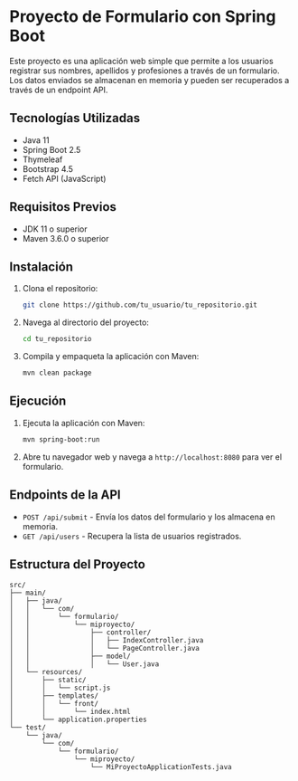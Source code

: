 # Proyecto de Formulario con Spring Boot

Este proyecto es una aplicación web simple que permite a los usuarios registrar sus nombres, apellidos y profesiones a través de un formulario. Los datos enviados se almacenan en memoria y pueden ser recuperados a través de un endpoint API.

## Tecnologías Utilizadas

- Java 11
- Spring Boot 2.5
- Thymeleaf
- Bootstrap 4.5
- Fetch API (JavaScript)

## Requisitos Previos

- JDK 11 o superior
- Maven 3.6.0 o superior

## Instalación

1. Clona el repositorio:
    ```bash
    git clone https://github.com/tu_usuario/tu_repositorio.git
    ```

2. Navega al directorio del proyecto:
    ```bash
    cd tu_repositorio
    ```

3. Compila y empaqueta la aplicación con Maven:
    ```bash
    mvn clean package
    ```

## Ejecución

1. Ejecuta la aplicación con Maven:
    ```bash
    mvn spring-boot:run
    ```

2. Abre tu navegador web y navega a `http://localhost:8080` para ver el formulario.

## Endpoints de la API

- `POST /api/submit` - Envía los datos del formulario y los almacena en memoria.
- `GET /api/users` - Recupera la lista de usuarios registrados.

## Estructura del Proyecto

```plaintext
src/
├── main/
│   ├── java/
│   │   └── com/
│   │       └── formulario/
│   │           └── miproyecto/
│   │               ├── controller/
│   │               │   ├── IndexController.java
│   │               │   └── PageController.java
│   │               ├── model/
│   │               │   └── User.java
│   └── resources/
│       ├── static/
│       │   └── script.js
│       ├── templates/
│       │   └── front/
│       │       └── index.html
│       └── application.properties
└── test/
    └── java/
        └── com/
            └── formulario/
                └── miproyecto/
                    └── MiProyectoApplicationTests.java
